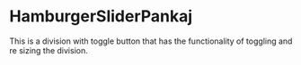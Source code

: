 # HamburgerSliderPankaj
This is a division with toggle button that has the functionality of toggling and re sizing the division. 

